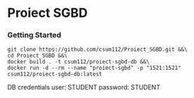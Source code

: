 # Proiect SGBD


### Getting Started
```
git clone https://github.com/csum112/Proiect_SGBD.git &&\
cd Proiect_SGBD &&\
docker build . -t csum112/proiect-sgbd-db &&\
docker run -d --rm --name "proiect-sgbd" -p "1521:1521" csum112/proiect-sgbd-db:latest
```
DB credentials
user: STUDENT
password: STUDENT